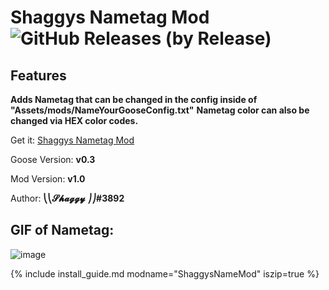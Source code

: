﻿# Shaggys Nametag Mod ![GitHub Releases (by Release)](https://img.shields.io/github/downloads/desktopgooseunofficial/resourcehub/ShaggyNametag-1.0/total?logo=github)

## Features

**Adds Nametag that can be changed in the config inside of "Assets/mods/NameYourGooseConfig.txt"**
**Nametag color can also be changed via HEX color codes.**

Get it: [Shaggys Nametag Mod](https://github.com/DesktopGooseUnofficial/ResourceHub/releases/download/ShaggyNametag-1.0/ShaggysNameMod.zip)

Goose Version: **v0.3**

Mod Version: **v1.0**

Author: **⎝⎝𝓢𝓱𝓪𝓰𝓰𝔂 ⎠⎠#3892**

## GIF of Nametag:

![image](https://i.imgur.com/BBPND2p.gif)

{% include install_guide.md modname="ShaggysNameMod" iszip=true %}
